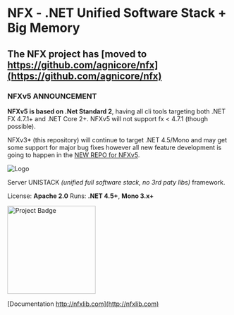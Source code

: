 # NFX - .NET Unified Software Stack + Big Memory

## The NFX project has [moved to  https://github.com/agnicore/nfx](https://github.com/agnicore/nfx)


### NFXv5 ANNOUNCEMENT
 **NFXv5 is based on .Net Standard 2**,
having all cli tools targeting both .NET FX 4.7.1+ and .NET Core 2+.
NFXv5 will not support fx < 4.7.1 (though possible).

NFXv3* (this repository) will continue to target .NET 4.5/Mono and may get some support for major bug fixes however all new feature development is going to happen in the [NEW REPO for NFXv5](https://github.com/agnicore/nfx).

<img src="https://github.com/aumcode/nfx/blob/master/Elements/NFXLogo/New.NFX.Logo.50.png" alt="Logo">

Server UNISTACK *(unified full software stack, no 3rd paty libs)* framework. 

License: **Apache 2.0** Runs:  **.NET 4.5+**, **Mono 3.x+**


[<img src="https://ci.appveyor.com/api/projects/status/github/aumcode/nfx?svg=true" alt="Project Badge" width="200">](https://ci.appveyor.com/project/itadapter/nfx/history)

[Documentation http://nfxlib.com](http://nfxlib.com)

